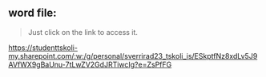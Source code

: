 ## word file:
>Just click on the link to access it.

https://studenttskoli-my.sharepoint.com/:w:/g/personal/sverrirad23_tskoli_is/ESkptfNz8xdLv5J9AVfWX9gBaUnu-7tLwZV2GdJRTiwcIg?e=ZsPfFG
